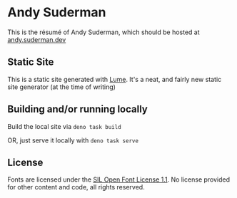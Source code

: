 # Andy Suderman

This is the résumé of Andy Suderman, which should be hosted at
[andy.suderman.dev](https://andy.suderman.dev)

## Static Site

This is a static site generated with [Lume](https://lume.land). It's a neat, and
fairly new static site generator (at the time of writing)

## Building and/or running locally

Build the local site via `deno task build`

OR, just serve it locally with `deno task serve`

## License

Fonts are licensed under the [SIL Open Font License 1.1](https://opensource.org/licenses/OFL-1.1). No license provided for other content and code, all rights reserved.